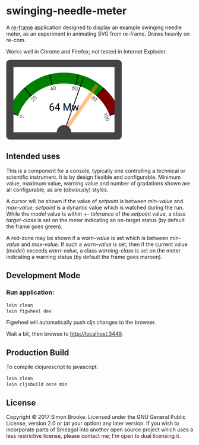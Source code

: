 # swinging-needle-meter

A [re-frame](https://github.com/Day8/re-frame) application designed to display an example swinging needle meter, as an experiment in animating SVG from re-frame. Draws heavily on re-com.

Works well in Chrome and Firefox; not tested in Internet Exploder.

![what it should look like](resources/public/images/example.png)

## Intended uses

This is a component for a console, typically one controlling a technical or scientific instrument. It is
by design flexible and configurable. Minimum value, maximum value, warning value and number of gradations
shown are all configurable, as are (obviously) styles.

A cursor will be shown if the value of *setpoint* is between *min-value* and *max-value*; *setpoint* is a dynamic value which is watched during the run. While the *model* value is within +- *tolerance* of the *setpoint* value, a class *target-class* is set on the meter indicating an on-target status (by default the frame goes green).

A red-zone may be shown if a *warn-value* is set which is between *min-value* and *max-value*. If such a *warn-value* is set, then if the current value (*model*) exceeds *warn-value*, a class *warning-class* is set on the meter indicating a warning status (by default the frame goes maroon).

## Development Mode

### Run application:

```
lein clean
lein figwheel dev
```

Figwheel will automatically push cljs changes to the browser.

Wait a bit, then browse to [http://localhost:3449](http://localhost:3449).

## Production Build


To compile clojurescript to javascript:

```
lein clean
lein cljsbuild once min
```

## License
Copyright © 2017 Simon Brooke. Licensed under the GNU General Public License,
version 2.0 or (at your option) any later version. If you wish to incorporate
parts of Smeagol into another open source project which uses a less restrictive
license, please contact me; I'm open to dual licensing it.
